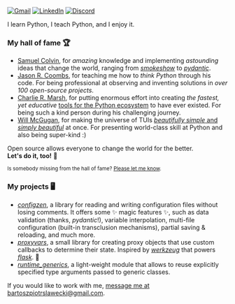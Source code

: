[![Gmail](https://img.shields.io/badge/Gmail-D14836?style=for-the-badge&logo=gmail&logoColor=white)](mailto:bswck.dev@gmail.com)
[![LinkedIn](https://img.shields.io/badge/linkedin-%230077B5.svg?style=for-the-badge&logo=linkedin&logoColor=white)](https://linkedin.com/in/bswck)
[![Discord](https://img.shields.io/badge/Discord-%235865F2.svg?style=for-the-badge&logo=discord&logoColor=white)](https://discord.com/users/712654007876976750)

I learn Python, I teach Python, and I enjoy it.

### My hall of fame 🏆
* [Samuel Colvin](https://github.com/samuelcolvin), for _amazing_ knowledge and implementing _astounding_ ideas that change the world, ranging from _[smokeshow](https://github.com/samuelcolvin/smokeshow)_ to _[pydantic](https://github.com/pydantic/pydantic)_. 
* [Jason R. Coombs](https://github.com/jaraco), for teaching me how to _think Python_ through his code. For being professional at observing and inventing solutions in _over 100 open-source projects_.
* [Charlie R. Marsh](https://github.com/charliermarsh), for putting enormous effort into creating _the fastest, yet educative_ [tools for the Python ecosystem](https://astral.sh/) to have ever existed. For being such a kind person during his challenging journey.
* [Will McGugan](https://github.com/willmcgugan), for making the universe of TUIs [_beautifully simple_ and _simply beautiful_](https://www.textualize.io/) at once. For presenting world-class skill at Python and also being super-kind :)

Open source allows everyone to change the world for the better.<br />
**Let's do it, too!** 🚀

<sub>Is somebody missing from the hall of fame? [Please let me know](https://github.com/bswck/bswck/issues/new).</sub>

### My projects 🖥️
* [_configzen_](https://github.com/bswck/configzen), a library for reading and writing configuration files without losing comments. It offers some ✨ magic features ✨, such as data validation (thanks, _pydantic_!), variable interpolation, multi-file configuration (built-in transclusion mechanisms), partial saving & reloading, and much more.
* [_proxyvars_](https://github.com/bswck/proxyvars), a small library for creating proxy objects that use custom callbacks to determine their state. Inspired by [_werkzeug_](https://github.com/pallets/werkzeug) that powers [_flask_](https://github.com/pallets/flask). 🚀
* [_runtime_generics_](https://github.com/bswck/runtime_generics), a light-weight module that allows to reuse explicitly specified type arguments passed to generic classes.

If you would like to work with me, [message me at bartoszpiotrslawecki@gmail.com](mailto:bartoszpiotrslawecki@gmail.com).
